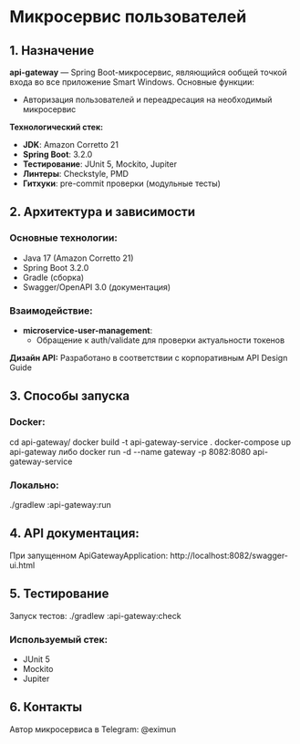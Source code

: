 # Микросервис пользователей

## 1. Назначение
**api-gateway** — Spring Boot-микросервис, являющийся ообщей точкой входа во все приложение Smart Windows.
Основные функции:
- Авторизация пользователей и переадресация на необходимый микросервис

**Технологический стек:**
- **JDK**: Amazon Corretto 21
- **Spring Boot**: 3.2.0
- **Тестирование**: JUnit 5, Mockito, Jupiter
- **Линтеры**: Checkstyle, PMD
- **Гитхуки**: pre-commit проверки (модульные тесты)


## 2. Архитектура и зависимости
### Основные технологии:
- Java 17 (Amazon Corretto 21)
- Spring Boot 3.2.0
- Gradle (сборка)
- Swagger/OpenAPI 3.0 (документация)

### Взаимодействие:
- **microservice-user-management**: 
  - Обращение к auth/validate для проверки актуальности токенов

**Дизайн API:** Разработано в соответствии с корпоративным API Design Guide


## 3. Способы запуска
### Docker:
cd api-gateway/
docker build -t api-gateway-service .
docker-compose up api-gateway либо docker run -d --name gateway -p 8082:8080 api-gateway-service

### Локально:
./gradlew :api-gateway:run 

## 4. API документация:

При запущенном ApiGatewayApplication: http://localhost:8082/swagger-ui.html

## 5. Тестирование

Запуск тестов: ./gradlew :api-gateway:check 

### Используемый стек:
- JUnit 5
- Mockito
- Jupiter

## 6. Контакты

Автор микросервиса в Telegram: @eximun
